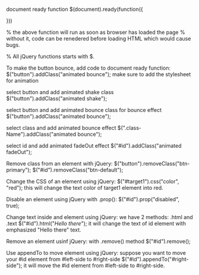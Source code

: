 document ready function
$(document).ready(function({

}))

% the above function will run as soon as browser has loaded the page
% without it, code can be renedered before loading HTML which would cause bugs.

% All jQuery functions starts with $.

To make the button bounce,
add code to document ready function: $("button").addClass("animated bounce");
make sure to add the stylesheet for animation
<link
    rel="stylesheet"
    href="https://cdnjs.cloudflare.com/ajax/libs/animate.css/4.0.0/animate.compat.css"
  />

select button and add animated shake class
$("button").addClass("animated shake");

select button and add animated bounce class for bounce effect
$("button").addClass("animated bounce");

select class and add animated bounce effect
$(".class-Name").addClass("animated bounce");

select id and add animated fadeOut effect
$("#id").addClass("animated fadeOut");
  
Remove class from an element with jQuery:
$("button").removeClass("btn-primary");
$("#id").removeClass("btn-default");

Change the CSS of an element using jQuery:
$("#target1").css("color", "red");
this will change the text color of target1 element into red.

Disable an element using jQuery with .prop():
$("#id").prop("disabled", true);

Change text inside and element using jQuery:
we have 2 methods: .html and .text
$("#id").html("<em>Hello there</em>");
it will change the text of id element with emphasized "Hello there" text.

Remove an element usinf jQuery: with .remove() method
$("#id").remove();

Use appendTo to move element using jQuery:
suppose you want to move your #id element from #left-side to #right-side
$("#id").appendTo("#right-side");
it will move the #id element from #left-side to #right-side.



